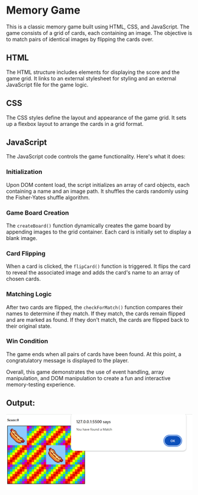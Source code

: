 # Memory Game

This is a classic memory game built using HTML, CSS, and JavaScript. The game consists of a grid of cards, each containing an image. The objective is to match pairs of identical images by flipping the cards over.

## HTML
The HTML structure includes elements for displaying the score and the game grid. It links to an external stylesheet for styling and an external JavaScript file for the game logic.

## CSS
The CSS styles define the layout and appearance of the game grid. It sets up a flexbox layout to arrange the cards in a grid format.

## JavaScript
The JavaScript code controls the game functionality. Here's what it does:

### Initialization
Upon DOM content load, the script initializes an array of card objects, each containing a name and an image path. It shuffles the cards randomly using the Fisher-Yates shuffle algorithm.

### Game Board Creation
The `createBoard()` function dynamically creates the game board by appending images to the grid container. Each card is initially set to display a blank image.

### Card Flipping
When a card is clicked, the `flipCard()` function is triggered. It flips the card to reveal the associated image and adds the card's name to an array of chosen cards.

### Matching Logic
After two cards are flipped, the `checkForMatch()` function compares their names to determine if they match. If they match, the cards remain flipped and are marked as found. If they don't match, the cards are flipped back to their original state.

### Win Condition
The game ends when all pairs of cards have been found. At this point, a congratulatory message is displayed to the player.

Overall, this game demonstrates the use of event handling, array manipulation, and DOM manipulation to create a fun and interactive memory-testing experience.

## Output:

![Memory-Game](https://github.com/javid679/javascript_mini_projects/blob/main/memory-game/gameoutput.png)
